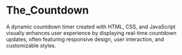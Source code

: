 # The_Countdown
 A dynamic countdown timer created with HTML, CSS, and JavaScript visually enhances user experience by displaying real-time countdown updates, often featuring responsive design, user interaction, and customizable styles.
